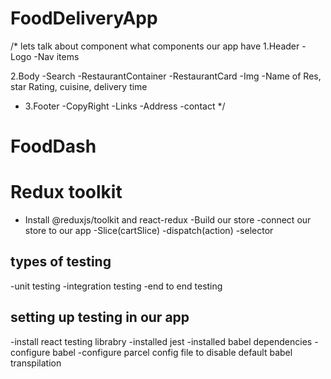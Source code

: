 # FoodDeliveryApp

/\*
lets talk about component what components our app have
1.Header
-Logo
-Nav items

2.Body
-Search
-RestaurantContainer
-RestaurantCard
-Img
-Name of Res, star Rating, cuisine, delivery time

- 3.Footer
  -CopyRight
  -Links
  -Address
  -contact
  \*/

# FoodDash

# Redux toolkit

- Install @reduxjs/toolkit and react-redux
  -Build our store
  -connect our store to our app
  -Slice(cartSlice)
  -dispatch(action)
  -selector

## types of testing

-unit testing
-integration testing
-end to end testing

## setting up testing in our app

-install react testing librabry
-installed jest
-installed babel dependencies
-configure babel
-configure parcel config file to disable default babel transpilation
